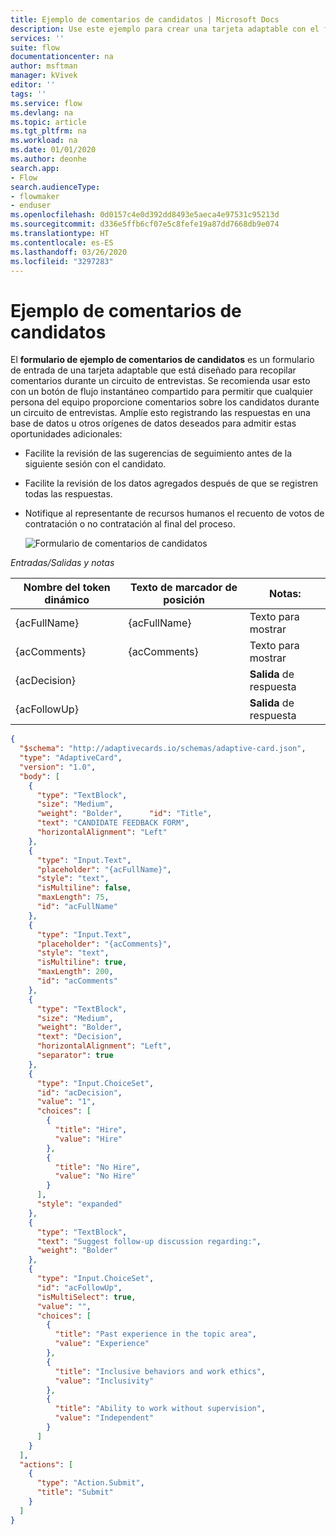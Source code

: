 ```yaml
---
title: Ejemplo de comentarios de candidatos | Microsoft Docs
description: Use este ejemplo para crear una tarjeta adaptable con el fin de recopilar comentarios de los candidatos para un puesto de trabajo.
services: ''
suite: flow
documentationcenter: na
author: msftman
manager: kVivek
editor: ''
tags: ''
ms.service: flow
ms.devlang: na
ms.topic: article
ms.tgt_pltfrm: na
ms.workload: na
ms.date: 01/01/2020
ms.author: deonhe
search.app:
- Flow
search.audienceType:
- flowmaker
- enduser
ms.openlocfilehash: 0d0157c4e0d392dd8493e5aeca4e97531c95213d
ms.sourcegitcommit: d336e5ffb6cf07e5c8fefe19a87dd7668db9e074
ms.translationtype: HT
ms.contentlocale: es-ES
ms.lasthandoff: 03/26/2020
ms.locfileid: "3297283"
---
```

# <a name="candidate-feedback-sample"></a>Ejemplo de comentarios de candidatos

El **formulario de ejemplo de comentarios de candidatos** es un formulario de entrada de una tarjeta adaptable que está diseñado para recopilar comentarios durante un circuito de entrevistas. Se recomienda usar esto con un botón de flujo instantáneo compartido para permitir que cualquier persona del equipo proporcione comentarios sobre los candidatos durante un circuito de entrevistas. Amplíe esto registrando las respuestas en una base de datos u otros orígenes de datos deseados para admitir estas oportunidades adicionales:

-   Facilite la revisión de las sugerencias de seguimiento antes de la siguiente sesión con el candidato.
-   Facilite la revisión de los datos agregados después de que se registren todas las respuestas.
-   Notifique al representante de recursos humanos el recuento de votos de contratación o no contratación al final del proceso.

     ![Formulario de comentarios de candidatos](media/adaptive-cards/candidate-form.png)

*Entradas/Salidas y notas*

| Nombre del token dinámico | Texto de marcador de posición | Notas:              |
|--------------------|------------------|---------------------|
| {acFullName}       | {acFullName}     | Texto para mostrar        |
| {acComments}       | {acComments}     | Texto para mostrar        |
| {acDecision}       |                  | **Salida** de respuesta |
| {acFollowUp}       |                  | **Salida** de respuesta |

``` json
{
  "$schema": "http://adaptivecards.io/schemas/adaptive-card.json",
  "type": "AdaptiveCard",
  "version": "1.0",
  "body": [
    {
      "type": "TextBlock",
      "size": "Medium",
      "weight": "Bolder",      "id": "Title",
      "text": "CANDIDATE FEEDBACK FORM",
      "horizontalAlignment": "Left"
    },
    {
      "type": "Input.Text",
      "placeholder": "{acFullName}",
      "style": "text",
      "isMultiline": false,
      "maxLength": 75,
      "id": "acFullName"
    },
    {
      "type": "Input.Text",
      "placeholder": "{acComments}",
      "style": "text",
      "isMultiline": true,
      "maxLength": 200,
      "id": "acComments"
    },
    {
      "type": "TextBlock",
      "size": "Medium",
      "weight": "Bolder",
      "text": "Decision",
      "horizontalAlignment": "Left",
      "separator": true
    },
    {
      "type": "Input.ChoiceSet",
      "id": "acDecision",
      "value": "1",
      "choices": [
        {
          "title": "Hire",
          "value": "Hire"
        },
        {
          "title": "No Hire",
          "value": "No Hire"
        }
      ],
      "style": "expanded"
    },
    {
      "type": "TextBlock",
      "text": "Suggest follow-up discussion regarding:",
      "weight": "Bolder"
    },
    {
      "type": "Input.ChoiceSet",
      "id": "acFollowUp",
      "isMultiSelect": true,
      "value": "",
      "choices": [
        {
          "title": "Past experience in the topic area",
          "value": "Experience"
        },
        {
          "title": "Inclusive behaviors and work ethics",
          "value": "Inclusivity"
        },
        {
          "title": "Ability to work without supervision",
          "value": "Independent"
        }
      ]
    }
  ],
  "actions": [
    {
      "type": "Action.Submit",
      "title": "Submit"
    }
  ]
}
```


